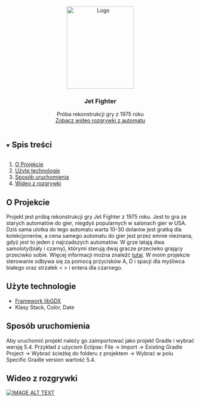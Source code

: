 <!-- PROJECT LOGO -->
<br />
<p align="center">
  <a href="https://en.wikipedia.org/wiki/Jet_Fighter_(video_game)">
    <img src="https://flyers.arcade-museum.com/flyers_video/atari/11009001.jpg" alt="Logo" width="180" height="220">
  </a>

  <h3 align="center">Jet Fighter</h3>

  <p align="center">
    Próba rekonstrukcji gry z 1975 roku
    <br />
    <a href="https://www.youtube.com/watch?v=LTnQcxT93SA">Zobacz wideo rozgrywki z automatu</a>
  </p>
</p>



<!-- TABLE OF CONTENTS -->
<details open="open">
  <summary><h2 style="display: inline-block">Spis treści</h2></summary>
  <ol>
    <li>
      <a href="#o-projekcie">O Projekcie</a>
        <li><a href="#użyte-technologie">Użyte technologie</a></li>
    </li>
    <li>
      <a href="#sposób-uruchomienia">Sposób uruchomienia</a>
  </li>
   <li>
      <a href="#wideo-z-rozgrywki">Wideo z rozgrywki</a>
  </li>
  </ol>
</details>



<!-- ABOUT THE PROJECT -->
## O Projekcie

Projekt jest próbą rekonstrukcji gry Jet Fighter z 1975 roku. Jest to gra ze starych automatów do gier, niegdyś popularnych w salonach gier w USA. Dziś sama ulotka do tego automatu warta 10-30 dolarów jest gratką dla kolekcjonerów, a cena samego automatu do gier jest przez emnie nieznana, gdyż jest to jeden z najrzadszych automatów. W grze latają dwa samoloty(biały i czarny), którymi sterują dwaj gracze przeciwko grający przeciwko sobie. Więcej informacji można znaleźć <a href="https://www.arcade-museum.com/game_detail.php?game_id=8232">tutaj</a>. W moim projekcie sterowanie odbywa się za pomocą przycisków A, D i spacji dla myśliwca białego oraz strzałek < > i entera dla czarnego. 

## Użyte technologie

* [Framework libGDX](https://libgdx.com/dev/)
* Klasy Stack, Color, Date

## Sposób uruchomienia

Aby uruchomić projekt należy go zaimportować jako projekt Gradle i wybrać wersję 5.4.
Przykład z użyciem Eclipse:
File -> Import -> Existing Gradle Project -> Wybrać ścieżkę do folderu z projektem -> Wybrać w polu Specific Gradle version wartość 5.4.

## Wideo z rozgrywki

[![IMAGE ALT TEXT](https://img.youtube.com/vi/RmaOK0SfDqc/0.jpg)](https://www.youtube.com/watch?v=RmaOK0SfDqc "Jet Fighter")
